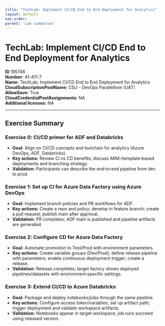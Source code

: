 ```yaml
---
title: "TechLab: Implement CI/CD End to End Deployment for Analytics"
layout: default
nav_order:
parent: 'Lab summaries'
---
```


# TechLab: Implement CI/CD End to End Deployment for Analytics

**ID** 195746  
**Number:** 41-411-7  
**Name:** TechLab: Implement CI/CD End to End Deployment for Analytics
**CloudSubscriptionPoolName:** CSU - DevOps Parallellism (UAT)  
**AllowSave:** True  
**CloudCredentialPoolAssignments:** NA  
**Additional licenses:** NA  

---

## Exercise Summary
### Exercise 0: CI/CD primer for ADF and Databricks
- **Goal:** Align on CI/CD concepts and toolchain for analytics (Azure DevOps, ADF, Databricks).
- **Key actions:** Review CI vs CD benefits; discuss ARM‑/template‑based deployments and branching strategy.
- **Validation:** Participants can describe the end‑to‑end pipeline from dev to prod.

### Exercise 1: Set up CI for Azure Data Factory using Azure DevOps
- **Goal:** Implement branch policies and PR workflows for ADF.
- **Key actions:** Create a repo and policy; develop in feature branch; create a pull request; publish main after approval.
- **Validation:** PR completes; ADF main is published and pipeline artifacts are generated.

### Exercise 2: Configure CD for Azure Data Factory
- **Goal:** Automate promotion to Test/Prod with environment parameters.
- **Key actions:** Create variable groups (Dev/Prod); define release pipeline with parameters; enable continuous deployment trigger; create a release.
- **Validation:** Release completes; target factory shows deployed pipelines/datasets with environment‑specific settings.

### Exercise 3: Extend CI/CD to Azure Databricks
- **Goal:** Package and deploy notebooks/jobs through the same pipeline.
- **Key actions:** Configure access token/variables; set up artifact path; trigger deployment and validate workspace artifacts.
- **Validation:** Notebooks appear in target workspace; job runs succeed using released version.
